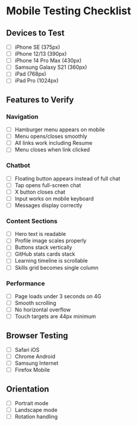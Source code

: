 # Mobile Testing Checklist

## Devices to Test
- [ ] iPhone SE (375px)
- [ ] iPhone 12/13 (390px)
- [ ] iPhone 14 Pro Max (430px)
- [ ] Samsung Galaxy S21 (360px)
- [ ] iPad (768px)
- [ ] iPad Pro (1024px)

## Features to Verify

### Navigation
- [ ] Hamburger menu appears on mobile
- [ ] Menu opens/closes smoothly
- [ ] All links work including Resume
- [ ] Menu closes when link clicked

### Chatbot
- [ ] Floating button appears instead of full chat
- [ ] Tap opens full-screen chat
- [ ] X button closes chat
- [ ] Input works on mobile keyboard
- [ ] Messages display correctly

### Content Sections
- [ ] Hero text is readable
- [ ] Profile image scales properly
- [ ] Buttons stack vertically
- [ ] GitHub stats cards stack
- [ ] Learning timeline is scrollable
- [ ] Skills grid becomes single column

### Performance
- [ ] Page loads under 3 seconds on 4G
- [ ] Smooth scrolling
- [ ] No horizontal overflow
- [ ] Touch targets are 44px minimum

## Browser Testing
- [ ] Safari iOS
- [ ] Chrome Android
- [ ] Samsung Internet
- [ ] Firefox Mobile

## Orientation
- [ ] Portrait mode
- [ ] Landscape mode
- [ ] Rotation handling